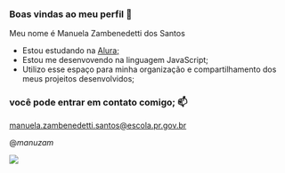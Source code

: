 ### Boas vindas ao meu perfil 💙

Meu nome é Manuela Zambenedetti dos Santos 

- Estou estudando na [Alura;](www.alura.com.br)
- Estou me desenvovendo na linguagem JavaScript;
- Utilizo esse espaço para minha organização e compartilhamento dos meus projeitos desenvolvidos;

### você pode entrar em contato comigo; 📫

manuela.zambenedetti.santos@escola.pr.gov.br

@_manuzam_

![](https://media.tenor.com/N2yXUEPaUCcAAAAd/harry-potter.gif)

